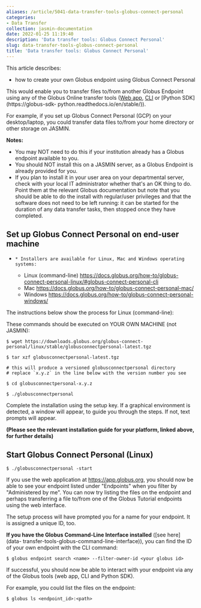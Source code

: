 ```yaml
---
aliases: /article/5041-data-transfer-tools-globus-connect-personal
categories:
- Data Transfer
collection: jasmin-documentation
date: 2022-01-25 11:19:40
description: 'Data transfer tools: Globus Connect Personal'
slug: data-transfer-tools-globus-connect-personal
title: 'Data transfer tools: Globus Connect Personal'
---
```


This article describes:

  * how to create your own Globus endpoint using Globus Connect Personal

This would enable you to transfer files to/from another Globus Endpoint using
any of the Globus Online transfer tools ([Web app](https://app.globus.org),
[CLI](https://docs.globus.org/cli/) or [Python SDK](https://globus-sdk-
python.readthedocs.io/en/stable/)).

For example, if you set up Globus Connect Personal (GCP) on your
desktop/laptop, you could transfer data files to/from your home directory or
other storage on JASMIN.

**Notes:**

  * You may NOT need to do this if your institution already has a Globus endpoint available to you.
  * You should NOT install this on a JASMIN server, as a Globus Endpoint is already provided for you.
  * If you plan to install it in your user area on your departmental server, check with your local IT administrator whether that's an OK thing to do. Point them at the relevant Globus documentation but note that you should be able to do the install with regular/user privileges and that the software does not need to be left running: it can be started for the duration of any data transfer tasks, then stopped once they have completed.

## Set up Globus Connect Personal on end-user machine

  *     * Installers are available for Linux, Mac and Windows operating systems:  

      * Linux (command-line) <https://docs.globus.org/how-to/globus-connect-personal-linux/#globus-connect-personal-cli>
      * Mac <https://docs.globus.org/how-to/globus-connect-personal-mac/>
      * Windows <https://docs.globus.org/how-to/globus-connect-personal-windows/>

The instructions below show the process for Linux (command-line):

These commands should be executed on YOUR OWN MACHINE (not JASMIN):

    
    
    $ wget https://downloads.globus.org/globus-connect-personal/linux/stable/globusconnectpersonal-latest.tgz
    
    $ tar xzf globusconnectpersonal-latest.tgz
    
    # this will produce a versioned globusconnectpersonal directory
    # replace `x.y.z` in the line below with the version number you see
    
    $ cd globusconnectpersonal-x.y.z
    
    $ ./globusconnectpersonal
    

Complete the installation using the setup key. If a graphical environment is
detected, a window will appear, to guide you through the steps. If not, text
prompts will appear.

**(Please see the relevant installation guide for your platform, linked above,
for further details)**

## Start Globus Connect Personal (Linux)

    
    
    $ ./globusconnectpersonal -start
    

If you use the web application at <https://app.globus.org>, you should now be
able to see your endpoint listed under "Endpoints" when you filter by
"Administered by me". You can now try listing the files on the endpoint and
perhaps transferring a file to/from one of the Globus Tutorial endpoints using
the web interface.

The setup process will have prompted you for a name for your endpoint. It is
assigned a unique ID, too.

**If you have the Globus Command-Line Interface installed** ([see here](data-
transfer-tools-globus-command-line-interface)), you can find the ID of your
own endpoint with the CLI command:

    
    
    $ globus endpoint search <name> --filter-owner-id <your globus id>
    

If successful, you should now be able to interact with your endpoint via any
of the Globus tools (web app, CLI and Python SDK).

For example, you could list the files on the endpoint:

    
    
    $ globus ls <endpoint_id>:<path>
    



